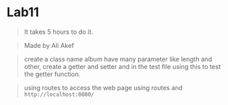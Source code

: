 # Lab11

>It takes 5 hours to do it.

>Made by Ali Akef

>create a class name album have many parameter like length and other, create a getter and setter and in the test file using this to test the getter function.

>using routes to access the web page using routes and  `http://localhost:8080/` 